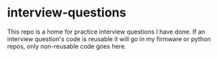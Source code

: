 # interview-questions
This repo is a home for practice interview questions I have done. If an interview question's code is reusable it will go in my firmware or python repos, only non-reusable code goes here.
